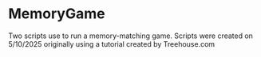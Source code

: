 # MemoryGame

Two scripts use to run a memory-matching game. Scripts were created on 5/10/2025 originally using a tutorial created by Treehouse.com